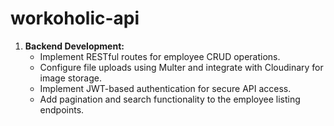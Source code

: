 # workoholic-api

1. **Backend Development:**
    <!-- - Set up an Express server and connect to MongoDB using Mongoose. -->
    - Implement RESTful routes for employee CRUD operations.
    - Configure file uploads using Multer and integrate with Cloudinary for image storage.
    - Implement JWT-based authentication for secure API access.
    - Add pagination and search functionality to the employee listing endpoints.